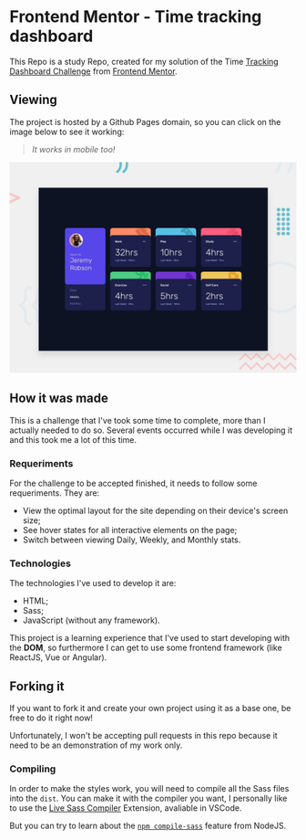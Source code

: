 # Frontend Mentor - Time tracking dashboard

This Repo is a study Repo, created for my solution of the Time [Tracking Dashboard Challenge](https://www.frontendmentor.io/challenges/time-tracking-dashboard-UIQ7167Jw/hub/time-tracking-dashboard-Icn2hUppi3) from [Frontend Mentor](https://www.frontendmentor.io/home).

## Viewing

The project is hosted by a Github Pages domain, so you can click on the image below to see it working:

>*It works in mobile too!*

[![Design preview for the Time tracking dashboard coding challenge](./design/desktop-preview.jpg)](https://magnic0.github.io/time-tracking-dashboard/)


## How it was made

This is a challenge that I've took some time to complete, more than I actually needed to do so. Several events occurred while I was developing it and this took me a lot of this time.

### Requeriments

For the challenge to be accepted finished, it needs to follow some requeriments. They are:


- View the optimal layout for the site depending on their device's screen size;
- See hover states for all interactive elements on the page;
- Switch between viewing Daily, Weekly, and Monthly stats.


### Technologies

The technologies I've used to develop it are:

- HTML;
- Sass;
- JavaScript (without any framework).

This project is a learning experience that I've used to start developing with the **DOM**, so furthermore I can get to use some frontend framework (like ReactJS, Vue or Angular).

## Forking it

If you want to fork it and create your own project using it as a base one, be free to do it right now!

Unfortunately, I won't be accepting pull requests in this repo because it need to be an demonstration of my work only.

### Compiling

In order to make the styles work, you will need to compile all the Sass files into the `dist`. You can make it with the compiler you want, I personally like to use the [Live Sass Compiler](https://marketplace.visualstudio.com/items?itemName=ritwickdey.live-sass) Extension, avaliable in VSCode.

But you can try to learn about the [`npm compile-sass`](https://www.npmjs.com/package/compile-sass) feature from NodeJS.
